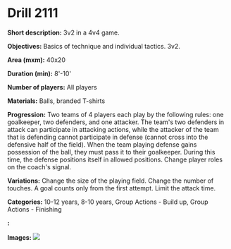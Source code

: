 # Drill 2111

**Short description:**
3v2 in a 4v4 game.

**Objectives:**
Basics of technique and individual tactics. 3v2.

**Area (mxm):**
40x20

**Duration (min):**
8'-10'

**Number of players:**
All players

**Materials:**
Balls, branded T-shirts

**Progression:**
Two teams of 4 players each play by the following rules: one goalkeeper, two defenders, and one attacker. The team's two defenders in attack can participate in attacking actions, while the attacker of the team that is defending cannot participate in defense (cannot cross into the defensive half of the field). When the team playing defense gains possession of the ball, they must pass it to their goalkeeper. During this time, the defense positions itself in allowed positions. Change player roles on the coach's signal.

**Variations:**
Change the size of the playing field. Change the number of touches. A goal counts only from the first attempt. Limit the attack time.

**Categories:**
10-12 years, 8-10 years, Group Actions - Build up, Group Actions - Finishing

**:**


**Images:**
![](https://www.coachingfutsal.com/\images\60bd4296-fc05-4b2e-a777-85fdf0ea2cb6_252.png)

